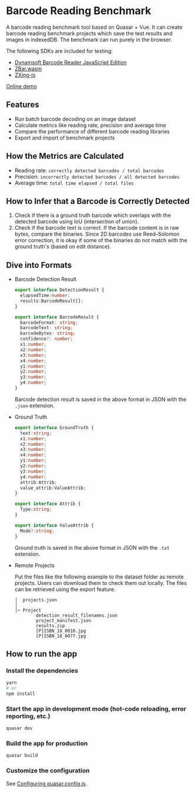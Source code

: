 # Barcode Reading Benchmark

A barcode reading benchmark tool based on Quasar + Vue. It can create barcode reading benchmark projects which save the test results and images in indexedDB. The benchmark can run purely in the browser.

The following SDKs are included for testing:

* [Dynamsoft Barcode Reader JavaScript Edition](https://www.dynamsoft.com/barcode-reader/sdk-javascript/)
* [ZBar.wasm](https://github.com/undecaf/zbar-wasm)
* [ZXing-js](https://github.com/zxing-js/library)

[Online demo](https://tony-xlh.github.io/barcode-dataset/benchmark/)

## Features

* Run batch barcode decoding on an image dataset
* Calculate metrics like reading rate, precision and average time
* Compare the performance of different barcode reading libraries
* Export and import of benchmark projects

## How the Metrics are Calculated

* Reading rate: `correctly detected barcodes / total barcodes`
* Precision: `incorrectly detected barcodes / all detected barcodes`
* Average time: `total time elapsed / total files`

## How to Infer that a Barcode is Correctly Detected

1. Check if there is a ground truth barcode which overlaps with the detected barcode using IoU (intersection of union).
2. Check if the barcode text is correct. If the barcode content is in raw bytes, compare the binaries. Since 2D barcodes use Reed–Solomon error correction, it is okay if some of the binaries do not match with the ground truth's (based on edit distance).

## Dive into Formats

* Barcode Detection Result
   
   ```ts
   export interface DetectionResult {
     elapsedTime:number;
     results:BarcodeResult[];
   }

   export interface BarcodeResult {
     barcodeFormat: string;
     barcodeText: string;
     barcodeBytes: string;
     confidence?: number;
     x1:number;
     x2:number;
     x3:number;
     x4:number;
     y1:number;
     y2:number;
     y3:number;
     y4:number;
   }
   ```
   
   Barcode detection result is saved in the above format in JSON with the `.json` extension.

* Ground Truth

   ```ts
   export interface GroundTruth {
     text:string;
     x1:number;
     x2:number;
     x3:number;
     x4:number;
     y1:number;
     y2:number;
     y3:number;
     y4:number;
     attrib:Attrib;
     value_attrib:ValueAttrib;
   }

   export interface Attrib {
     Type:string;
   }

   export interface ValueAttrib {
     Mode?:string;
   }
   ```
   
   Ground truth is saved in the above format in JSON with the `.txt` extension.

* Remote Projects

   Put the files like the following example to the dataset folder as remote projects. Users can download them to check them out locally. The files can be retrieved using the export feature.

   ```
   │  projects.json
   │
   │─ Project
           detection_result_filenames.json
           project_manifest.json
           results.zip
           [P]ISBN_18_0010.jpg
           [P]ISBN_18_0077.jpg
   ```

## How to run the app

### Install the dependencies

```bash
yarn
# or
npm install
```

### Start the app in development mode (hot-code reloading, error reporting, etc.)
```bash
quasar dev
```


### Build the app for production
```bash
quasar build
```

### Customize the configuration
See [Configuring quasar.config.js](https://v2.quasar.dev/quasar-cli-vite/quasar-config-js).
